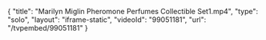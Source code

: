 {
    "title": "Marilyn Miglin Pheromone Perfumes Collectible Set1.mp4",
    "type": "solo",
    "layout": "iframe-static",
    "videoId": "99051181",
    "url": "\/tvpembed\/99051181"
}